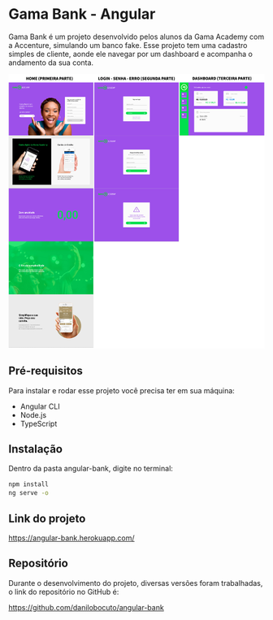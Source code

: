 # Gama Bank - Angular

Gama Bank é um projeto desenvolvido pelos alunos da Gama Academy com a Accenture, simulando um banco fake.
Esse projeto tem uma cadastro simples de cliente, aonde ele navegar por um dashboard e acompanha o andamento da sua conta.

<img src="/src/assets/img/projeto-angular-gama-bank.jpg" >

## Pré-requisitos

Para instalar e rodar esse projeto você precisa ter em sua máquina:

- Angular CLI
- Node.js
- TypeScript

## Instalação

Dentro da pasta angular-bank, digite no terminal:

```sh
npm install
ng serve -o
```

## Link do projeto

https://angular-bank.herokuapp.com/

## Repositório

Durante o desenvolvimento do projeto, diversas versões foram trabalhadas, o link do repositório no GitHub é:

https://github.com/danilobocuto/angular-bank

